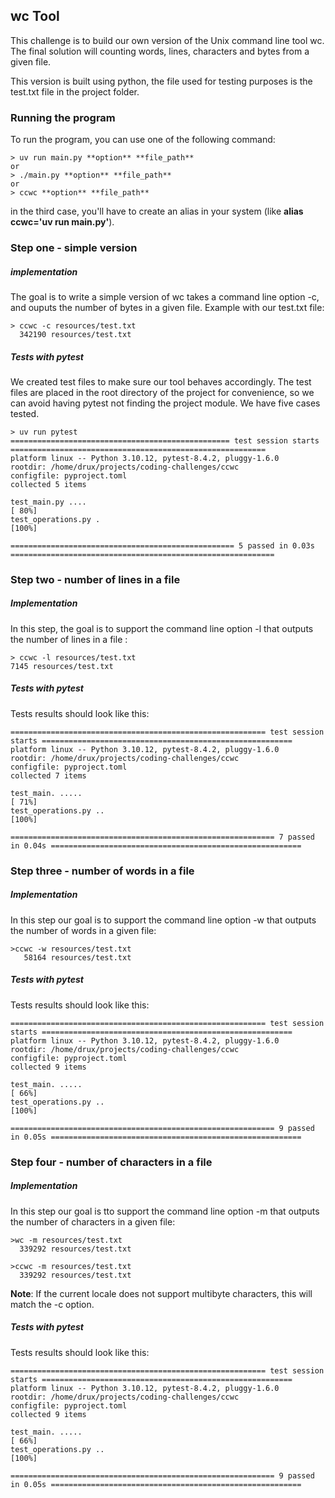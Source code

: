 ## wc Tool

This challenge is to build our own version of the Unix command line tool wc.
The final solution will counting words, lines, characters and bytes from a given file.

This version is built using python, the file used for testing purposes is the test.txt file in the project folder.

### Running the program

To run the program, you can use one of the following command:

```
> uv run main.py **option** **file_path**
or
> ./main.py **option** **file_path**
or
> ccwc **option** **file_path**
```

in the third case, you'll have to create an alias in your system (like **alias ccwc='uv run main.py'**).

### Step one - simple version

##### implementation

The goal is to write a simple version of wc takes a command line option -c, and ouputs the number of bytes in a given file. Example with our test.txt file:

```
> ccwc -c resources/test.txt
  342190 resources/test.txt
```

##### Tests with pytest

We created test files to make sure our tool behaves accordingly. The test files are placed in the root directory of the project for convenience, so we can avoid having pytest not finding the project module. We have five cases tested.

```
> uv run pytest
================================================= test session starts =========================================================
platform linux -- Python 3.10.12, pytest-8.4.2, pluggy-1.6.0
rootdir: /home/drux/projects/coding-challenges/ccwc
configfile: pyproject.toml
collected 5 items

test_main.py ....                                                                                                         [ 80%]
test_operations.py .                                                                                                      [100%]

================================================== 5 passed in 0.03s ===========================================================

```

### Step two - number of lines in a file

##### Implementation

In this step, the goal is to support the command line option -l that outputs the number of lines in a file :

```
> ccwc -l resources/test.txt
7145 resources/test.txt
```

##### Tests with pytest

Tests results should look like this:

```
========================================================= test session starts ========================================================
platform linux -- Python 3.10.12, pytest-8.4.2, pluggy-1.6.0
rootdir: /home/drux/projects/coding-challenges/ccwc
configfile: pyproject.toml
collected 7 items

test_main. .....                                                                                                                [ 71%]
test_operations.py ..                                                                                                           [100%]

=========================================================== 7 passed in 0.04s ========================================================
```

### Step three - number of words in a file

##### Implementation

In this step our goal is to support the command line option -w that outputs the number of words in a given file:

```
>ccwc -w resources/test.txt
   58164 resources/test.txt
```

##### Tests with pytest

Tests results should look like this:

```
========================================================= test session starts ========================================================
platform linux -- Python 3.10.12, pytest-8.4.2, pluggy-1.6.0
rootdir: /home/drux/projects/coding-challenges/ccwc
configfile: pyproject.toml
collected 9 items

test_main. .....                                                                                                                [ 66%]
test_operations.py ..                                                                                                           [100%]

=========================================================== 9 passed in 0.05s ========================================================
```

### Step four - number of characters in a file

##### Implementation

In this step our goal is tto support the command line option -m that outputs the number of characters in a given file:

```
>wc -m resources/test.txt
  339292 resources/test.txt

>ccwc -m resources/test.txt
  339292 resources/test.txt
```

**Note**: If the current locale does not support multibyte characters, this will match the -c option.

##### Tests with pytest

Tests results should look like this:

```
========================================================= test session starts ========================================================
platform linux -- Python 3.10.12, pytest-8.4.2, pluggy-1.6.0
rootdir: /home/drux/projects/coding-challenges/ccwc
configfile: pyproject.toml
collected 9 items

test_main. .....                                                                                                                [ 66%]
test_operations.py ..                                                                                                           [100%]

=========================================================== 9 passed in 0.05s ========================================================
```

